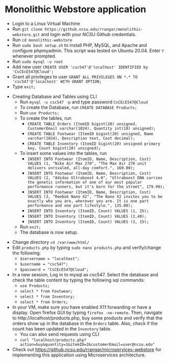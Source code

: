 # Monolithic Webstore application

- Login to a Linux Virtual Machine
- Run `git clone https://github.ncsu.edu/rrangar/monolithic-webstore.git` and login with your NCSU Github credentials.
- Run `cd monolithic-webstore`
- Run `sudo bash setup.sh` to install PHP, MySQL, and Apache and configure phpmyadmin. This script was tested on Ubuntu 20.04. Enter `Y` whenever prompted.
- Run `sudo mysql -u root`
- Add new user `CREATE USER 'csc547'@'localhost' IDENTIFIED by 'CsCEcE547@Cloud';`
- Grant all privileges to user `GRANT ALL PRIVILEGES ON *.* TO 'csc547'@'localhost' WITH GRANT OPTION;`
- Type `exit;`
<!-- - Creating Database and Tables using GUI
  - Navigate to http://localhost/phpmyadmin to verify that phpMyAdmin has been installed.  
  - Login and create a new database name with name `Products`.    
  - Create a new table `Orders`.  
  - Create three columns under `Orders` as follows:  
    - `ItemID` of datatype BigInt Unsigned.  
    - `CustomerEmail` of datatype varchar(1024).  
    - `Quantity` of datatype Int Unsigned.   
  - Similarly, create a new table `Footwear`, with the below columns:  
    - `ItemID` of datatype BigInt Unsigned.  
    - `Name` of datatype varchar(1024).  
    - `Description` of datatype Text.  
    - `Cost` of datatype Decimal.    
  
  - Similarly, create a new table `Inventory`, with the below columns:  
    - `ItemID` of datatype BigInt Unsigned and and constrained to be the Primary Key.  
    - `Count` of datatype BigInt Unsigned.  
  - Enter some data in the `Footwear` table.  
  - The database is now setup. -->

- Creating Database and Tables using CLI
  - Run `mysql -u csc547 -p` and type password `CsCEcE547@Cloud`
  - To create the Database, run `CREATE DATABASE Products;`
  - Run `use Products;`
  - To create the tables, run 
    - `CREATE TABLE Orders (ItemID bigint(20) unsigned, CustomerEmail varchar(1024), Quantity int(10) unsigned);`
    - `CREATE TABLE Footwear (ItemID bigint(20) unsigned, Name varchar(1024), Description text, Cost decimal);`
    - `CREATE TABLE Inventory (ItemID bigint(20) unsigned primary key, Count bigint(20) unsigned);`
  - To insert some values into the tables, run
    - `INSERT INTO Footwear (ItemID, Name, Description, Cost) VALUES (1, "Nike Air Max 270", "The Max Air 270 unit delivers unrivaled, all-day comfort.", 160.00);`
    - `INSERT INTO Footwear (ItemID, Name, Description, Cost) VALUES (2, "Adidas Ultraboost 4.0", "Ultraboost DNA carries the genetic information of one of our most popular performance runners, but it's born for the street", 179.99);`
    - `INSERT INTO Footwear (ItemID, Name, Description, Cost) VALUES (3, "Reebok Nano X2", "The Nano X2 invites you to be exactly who you are, wherever you are. It is one part performance and one part lifestyle.", 135.00);`
    - `INSERT INTO Inventory (ItemID, Count) VALUES (1, 25);`
    - `INSERT INTO Inventory (ItemID, Count) VALUES (2,40);`
    - `INSERT INTO Inventory (ItemID, Count) VALUES (3, 15);`
  - Run `exit;`
  - The database is now setup.

<!-- - Copy `products.php` and `products.js` from the Monolithic folder scripts to the `/var/www/html/` folder using the commands:
  - `sudo cp products.php /var/www/html/products.php`
  - `sudo cp products.js /var/www/html/products.js` -->
- Change directory `cd /var/www/html/`
- Edit `products.php` by typing `sudo nano products.php` and verify/change the following:
  - `$servername = "localhost";`
  - `$username = "csc547";`
  - `$password = "CsCEcE547@Cloud";`
- In a new session, Log in to mysql as csc547. Select the database and check the table content by typing the following sql commands:
  - `use Products;`
  - `select * from Footwear;`
  - `select * from Inventory;`
  - `select * from Orders;`
- In your VM, make sure you have enabled X11 forwarding or have a display. Open firefox GUI by typing `firefox -no-remote`. Then, navigate to http://localhost/products.php, buy some products and verify that the orders show up in the database in the `Orders` table. Also, check if the count has been updated in the `Inventory` table.
  - You can also send requests using CLI
  - `curl "localhost/products.php?action=buy&quantity=1&itemID=2&customerEmail=user@ncsu.edu"`
- Check out https://github.ncsu.edu/rrangar/microservices-webstore for implementing this application using Microservices architecture.


